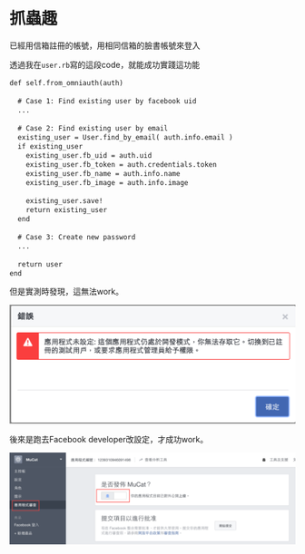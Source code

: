 # 抓蟲趣

已經用信箱註冊的帳號，用相同信箱的臉書帳號來登入

透過我在`user.rb`寫的這段code，就能成功實踐這功能

```
def self.from_omniauth(auth)

  # Case 1: Find existing user by facebook uid
  ...

  # Case 2: Find existing user by email
  existing_user = User.find_by_email( auth.info.email )
  if existing_user
    existing_user.fb_uid = auth.uid
    existing_user.fb_token = auth.credentials.token
    existing_user.fb_name = auth.info.name
    existing_user.fb_image = auth.info.image

    existing_user.save!
    return existing_user
  end

  # Case 3: Create new password
  ...

  return user
end
```

但是實測時發現，這無法work。

![](../img/cannot_use_same_email_account.png)

後來是跑去Facebook developer改設定，才成功work。

![](../img/change_FB_developer_setting.png)
